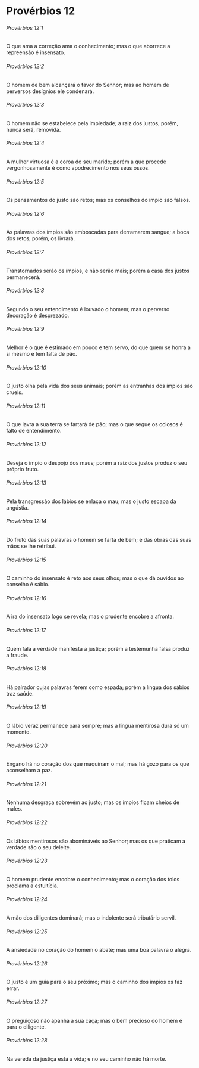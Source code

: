 # Provérbios 12

###### Provérbios 12:1

O que ama a correção ama o conhecimento; mas o que aborrece a repreensão é insensato.

###### Provérbios 12:2

O homem de bem alcançará o favor do Senhor; mas ao homem de perversos desígnios ele condenará.

###### Provérbios 12:3

O homem não se estabelece pela impiedade; a raiz dos justos, porém, nunca será, removida.

###### Provérbios 12:4

A mulher virtuosa é a coroa do seu marido; porém a que procede vergonhosamente é como apodrecimento nos seus ossos.

###### Provérbios 12:5

Os pensamentos do justo são retos; mas os conselhos do ímpio são falsos.

###### Provérbios 12:6

As palavras dos ímpios são emboscadas para derramarem sangue; a boca dos retos, porém, os livrará.

###### Provérbios 12:7

Transtornados serão os ímpios, e não serão mais; porém a casa dos justos permanecerá.

###### Provérbios 12:8

Segundo o seu entendimento é louvado o homem; mas o perverso decoração é desprezado.

###### Provérbios 12:9

Melhor é o que é estimado em pouco e tem servo, do que quem se honra a si mesmo e tem falta de pão.

###### Provérbios 12:10

O justo olha pela vida dos seus animais; porém as entranhas dos ímpios são crueis.

###### Provérbios 12:11

O que lavra a sua terra se fartará de pão; mas o que segue os ociosos é falto de entendimento.

###### Provérbios 12:12

Deseja o ímpio o despojo dos maus; porém a raiz dos justos produz o seu próprio fruto.

###### Provérbios 12:13

Pela transgressão dos lábios se enlaça o mau; mas o justo escapa da angústia.

###### Provérbios 12:14

Do fruto das suas palavras o homem se farta de bem; e das obras das suas mãos se lhe retribui.

###### Provérbios 12:15

O caminho do insensato é reto aos seus olhos; mas o que dá ouvidos ao conselho é sábio.

###### Provérbios 12:16

A ira do insensato logo se revela; mas o prudente encobre a afronta.

###### Provérbios 12:17

Quem fala a verdade manifesta a justiça; porém a testemunha falsa produz a fraude.

###### Provérbios 12:18

Há palrador cujas palavras ferem como espada; porém a língua dos sábios traz saúde.

###### Provérbios 12:19

O lábio veraz permanece para sempre; mas a língua mentirosa dura só um momento.

###### Provérbios 12:20

Engano há no coração dos que maquinam o mal; mas há gozo para os que aconselham a paz.

###### Provérbios 12:21

Nenhuma desgraça sobrevém ao justo; mas os ímpios ficam cheios de males.

###### Provérbios 12:22

Os lábios mentirosos são abomináveis ao Senhor; mas os que praticam a verdade são o seu deleite.

###### Provérbios 12:23

O homem prudente encobre o conhecimento; mas o coração dos tolos proclama a estultícia.

###### Provérbios 12:24

A mão dos diligentes dominará; mas o indolente será tributário servil.

###### Provérbios 12:25

A ansiedade no coração do homem o abate; mas uma boa palavra o alegra.

###### Provérbios 12:26

O justo é um guia para o seu próximo; mas o caminho dos ímpios os faz errar.

###### Provérbios 12:27

O preguiçoso não apanha a sua caça; mas o bem precioso do homem é para o diligente.

###### Provérbios 12:28

Na vereda da justiça está a vida; e no seu caminho não há morte.

